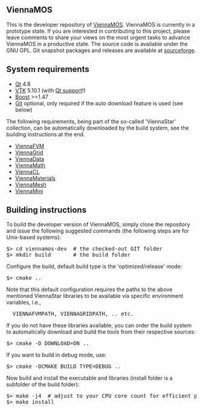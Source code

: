 ViennaMOS 
--------------------------

This is the developer repository of [ViennaMOS](http://viennamos.sourceforge.net/). 
ViennaMOS is currently in a prototype state. If you are interested in contributing
to this project, please leave comments to share your views on the most urgent tasks to
advance ViennaMOS in a productive state.
The source code is available under the GNU GPL.
Git snapshot packages and releases are available at [sourceforge](https://sourceforge.net/projects/viennamos/).


System requirements
--------------------------

* [Qt](http://qt-project.org/) 4.8
* [VTK](http://www.vtk.org/) 5.10.1 (with [Qt support](http://www.vtk.org/Wiki/VTK/Tutorials/QtSetup)!)
* [Boost](http://www.boost.org/) >=1.47
* [Git](http://git-scm.com/) optional, only required if the auto download feature is used (see below)

The following requirements, being part of the so-called 'ViennaStar' collection, 
can be automatically downloaded by the build system, see the building instructions at the end.

* [ViennaFVM](https://github.com/viennafvm/viennafvm-dev)
* [ViennaGrid](https://github.com/viennagrid/viennagrid-dev)
* [ViennaData](https://github.com/viennadata/viennadata-dev)
* [ViennaMath](https://github.com/viennamath/viennamath-dev)
* [ViennaCL](https://github.com/viennacl/viennacl-dev)
* [ViennaMaterials](https://github.com/viennamaterials/viennamaterials-dev)
* [ViennaMesh](https://github.com/viennamesh/viennamesh-dev)
* [ViennaMini](https://github.com/viennamini/viennamini-dev)


Building instructions 
--------------------------

To build the developer version of ViennaMOS, simply clone the repository and issue the following suggested commands (the following steps are for Unix-based systems):

<pre>
$> cd viennamos-dev  # the checked-out GIT folder 
$> mkdir build       # the build folder
</pre>

Configure the build, default build type is the 'optimized/release' mode:
<pre>
$> cmake ..  
</pre>

Note that this default configuration requires the paths to the above mentioned ViennaStar libraries 
to be available via specific environment variables, i.e., 
<pre>
  VIENNAFVMPATH, VIENNAGRIDPATH, .. etc.
</pre>

If you do not have these libraries available, you can order the build system
to automatically download and build the tools from their respective sources:

<pre>
$> cmake -D DOWNLOAD=ON ..
</pre>

If you want to build in debug mode, use:
<pre>
$> cmake -DCMAKE_BUILD_TYPE=DEBUG ..  
</pre>

Now build and install the executable and libraries (install folder is a subfolder of the build folder):
<pre>
$> make -j4  # adjust to your CPU core count for efficient parallel building
$> make install
</pre>
